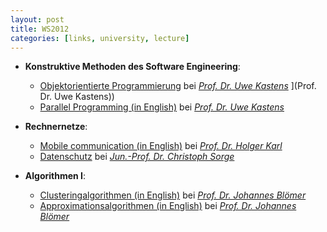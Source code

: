 ```yaml
---
layout: post
title: WS2012
categories: [links, university, lecture]
---
```


- __Konstruktive Methoden des Software Engineering__:

    - [Objektorientierte Programmierung](http://ag-kastens.uni-paderborn.de/lehre/material/oop/) bei _[Prof. Dr. Uwe Kastens](http://www.cs.uni-paderborn.de/fachgebiete/ag-kastens/wir/uwe.html)_
    ](Prof. Dr. Uwe Kastens))
    - [Parallel Programming (in English)](http://ag-kastens.uni-paderborn.de/lehre/material/ppje/) bei _[Prof. Dr. Uwe Kastens](http://www.cs.uni-paderborn.de/fachgebiete/ag-kastens/wir/uwe.html)_

- __Rechnernetze__:

    - [Mobile communication (in English)](http://www.cs.uni-paderborn.de/fachgebiete/fachgebiet-rechnernetze/lehre/lehrveranstaltungen/vl-mobilkommunikation.html) bei _[Prof. Dr. Holger Karl](http://www.cs.uni-paderborn.de/fachgebiete/fachgebiet-rechnernetze/people/hk.html)_
    - [Datenschutz](http://www.cs.uni-paderborn.de/fachgebiete/fg-netsec/lehre/ws1112/datenschutz.html) bei _[Jun.-Prof. Dr. Christoph Sorge](http://www.cs.uni-paderborn.de/fachgebiete/fg-netsec/personen/csorge.html)_

- __Algorithmen I__:

    - [Clusteringalgorithmen (in English)](http://www.cs.uni-paderborn.de/fachgebiete/ag-bloemer/lehre.html) bei _[Prof. Dr. Johannes Blömer](http://www.cs.uni-paderborn.de/fachgebiete/ag-bloemer/personen/jbloemer.html)_
    - [Approximationsalgorithmen (in English)](http://www.cs.uni-paderborn.de/fachgebiete/ag-bloemer/lehre.html) bei _[Prof. Dr. Johannes Blömer](http://www.cs.uni-paderborn.de/fachgebiete/ag-bloemer/personen/jbloemer.html)_
